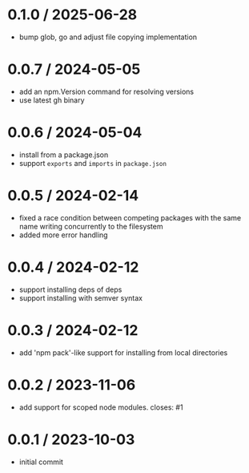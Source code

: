# 0.1.0 / 2025-06-28

- bump glob, go and adjust file copying implementation

# 0.0.7 / 2024-05-05

- add an npm.Version command for resolving versions
- use latest gh binary

# 0.0.6 / 2024-05-04

- install from a package.json
- support `exports` and `imports` in `package.json`

# 0.0.5 / 2024-02-14

- fixed a race condition between competing packages with the same name writing concurrently to the filesystem
- added more error handling

# 0.0.4 / 2024-02-12

- support installing deps of deps
- support installing with semver syntax

# 0.0.3 / 2024-02-12

- add 'npm pack'-like support for installing from local directories

# 0.0.2 / 2023-11-06

- add support for scoped node modules. closes: #1

# 0.0.1 / 2023-10-03

- initial commit
